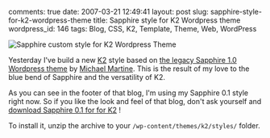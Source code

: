comments: true
date: 2007-03-21 12:49:41
layout: post
slug: sapphire-style-for-k2-wordpress-theme
title: Sapphire style for K2 Wordpress theme
wordpress_id: 146
tags: Blog, CSS, K2, Template, Theme, Web, WordPress

![Sapphire custom style for K2 Wordpress Theme](/static/uploads/2007/03/k2-sapphire.png)

Yesterday I've build a new [K2](http://getk2.com) style based on [the legacy Sapphire 1.0 Wordpress theme](http://www.michaelmartine.com/free-wordpress-themes/free-wordpress-theme-sapphire/) by [Michael Martine](http://www.michaelmartine.com). This is the result of my love to the blue bend of Sapphire and the versatility of K2.

As you can see in the footer of that blog, I'm using my Sapphire 0.1 style right now. So if you like the look and feel of that blog, don't ask yourself and [download Sapphire 0.1 for for K2](http://kevin.deldycke.com/static/wordpress/wordpress-k2-style-sapphire-0.1.zip) !

To install it, unzip the archive to your `/wp-content/themes/k2/styles/` folder.
